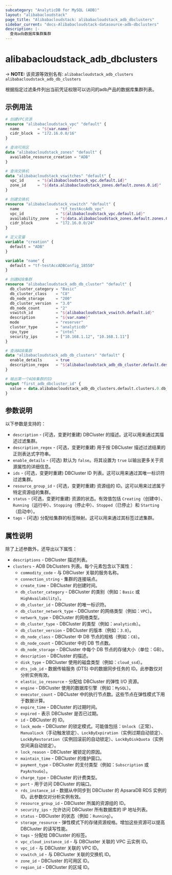 ```yaml
---
subcategory: "AnalyticDB for MySQL (ADB)"
layout: "alibabacloudstack"
page_title: "Alibabacloudstack: alibabacloudstack_adb_dbclusters"
sidebar_current: "docs-Alibabacloudstack-datasource-adb-dbclusters"
description: |- 
  查询adb数据库集群集群
---
```


# alibabacloudstack_adb_dbclusters
-> **NOTE:** 该资源等效别名有: `alibabacloudstack_adb_clusters` `alibabacloudstack_adb_db_clusters`

根据指定过滤条件列出当前凭证权限可以访问的adb产品的数据库集群列表。

## 示例用法

```terraform
# 创建VPC资源
resource "alibabacloudstack_vpc" "default" {
  name        = "${var.name}"
  cidr_block  = "172.16.0.0/16"
}

# 查询可用区
data "alibabacloudstack_zones" "default" {
  available_resource_creation = "ADB"
}

# 查询交换机
data "alibabacloudstack_vswitches" "default" {
  vpc_id      = "${alibabacloudstack_vpc.default.id}"
  zone_id     = "${data.alibabacloudstack_zones.default.zones.0.id}"
}

# 创建交换机
resource "alibabacloudstack_vswitch" "default" {
  name                = "tf_testAccAdb_vpc"
  vpc_id              = "${alibabacloudstack_vpc.default.id}"
  availability_zone   = "${data.alibabacloudstack_zones.default.zones.0.id}"
  cidr_block          = "172.16.0.0/24"
}

# 定义变量
variable "creation" {	
  default = "ADB"
}

variable "name" {
  default = "tf-testAccADBConfig_18550"
}

# 创建ADB集群
resource "alibabacloudstack_adb_db_cluster" "default" {
  db_cluster_category = "Basic"
  db_cluster_class    = "C8"
  db_node_storage     = "200"
  db_cluster_version  = "3.0"
  db_node_count       = "2"
  vswitch_id          = "${alibabacloudstack_vswitch.default.id}"
  description         = "${var.name}"
  mode                = "reserver"
  cluster_type        = "analyticdb"
  cpu_type            = "intel"
  security_ips        = ["10.168.1.12", "10.168.1.11"]
}

# 查询ADB集群
data "alibabacloudstack_adb_db_clusters" "default" {	
  enable_details      = true
  description_regex   = "${alibabacloudstack_adb_db_cluster.default.description}"
}

# 输出第一个ADB集群的ID
output "first_adb_dbcluster_id" {
  value = data.alibabacloudstack_adb_db_clusters.default.clusters.0.db_cluster_id
}
```

## 参数说明

以下参数是支持的：

* `description` - (可选，变更时重建) DBCluster 的描述。这可以用来通过其描述过滤集群。
* `description_regex` - (可选，变更时重建) 用于按 DBCluster 描述过滤结果的正则表达式字符串。
* `enable_details` - (可选) 默认为 `false`。将其设置为 `true` 以输出更多关于资源属性的详细信息。
* `ids` - (可选，变更时重建) DBCluster ID 列表。这可以用来通过其唯一标识符过滤集群。
* `resource_group_id` - (可选，变更时重建) 资源组的 ID。这可以用来过滤属于特定资源组的集群。
* `status` - (可选，变更时重建) 资源的状态。有效值包括 `Creating`（创建中）、`Running`（运行中）、`Stopping`（停止中）、`Stopped`（已停止）和 `Starting`（启动中）。
* `tags` - (可选) 分配给集群的标签映射。这可以用来通过其标签过滤集群。

## 属性说明

除了上述参数外，还导出以下属性：

* `descriptions` - DBCluster 描述列表。
* `clusters` - ADB DbClusters 列表。每个元素包含以下属性：
  * `commodity_code` - 与 DBCluster 关联的服务名称。
  * `connection_string` - 集群的连接端点。
  * `create_time` - DBCluster 的创建时间。
  * `db_cluster_category` - DBCluster 的类别（例如：`Basic` 或 `HighAvailability`）。
  * `db_cluster_id` - DBCluster 的唯一标识符。
  * `db_cluster_network_type` - DBCluster 的网络类型（例如：`VPC`）。
  * `network_type` - DBCluster 的网络类型。
  * `db_cluster_type` - DBCluster 的类型（例如：`analyticdb`）。
  * `db_cluster_version` - DBCluster 的版本（例如：`3.0`）。
  * `db_node_class` - DBCluster 中 DB 节点的规格（例如：`C8`）。
  * `db_node_count` - DBCluster 中的 DB 节点数。
  * `db_node_storage` - DBCluster 中每个 DB 节点的存储大小（单位：GB）。
  * `description` - DBCluster 的描述。
  * `disk_type` - DBCluster 使用的磁盘类型（例如：`cloud_ssd`）。
  * `dts_job_id` - 数据传输服务 (DTS) 中的数据同步任务的 ID。此参数仅对分析实例有效。
  * `elastic_io_resource` - 分配给 DBCluster 的弹性 I/O 资源。
  * `engine` - DBCluster 使用的数据库引擎（例如：`MySQL`）。
  * `executor_count` - DBCluster 中的执行节点数。这些节点在弹性模式下用于数据计算。
  * `expire_time` - DBCluster 的过期时间。
  * `expired` - 表示 DBCluster 是否已过期。
  * `id` - DBCluster 的 ID。
  * `lock_mode` - DBCluster 的锁定模式。可能值包括：`Unlock`（正常）、`ManualLock`（手动触发锁定）、`LockByExpiration`（实例过期自动锁定）、`LockByRestoration`（实例回滚前的自动锁定）、`LockByDiskQuota`（实例空间满自动锁定）。
  * `lock_reason` - DBCluster 被锁定的原因。
  * `maintain_time` - DBCluster 的维护窗口。
  * `payment_type` - DBCluster 的支付类型（例如：`Subscription` 或 `PayAsYouGo`）。
  * `charge_type` - DBCluster 的计费类型。
  * `port` - 用于访问 DBCluster 的端口。
  * `rds_instance_id` - 数据从中同步到 DBCluster 的 ApsaraDB RDS 实例的 ID。此参数仅对分析实例有效。
  * `resource_group_id` - DBCluster 所属的资源组的 ID。
  * `security_ips` - 允许访问 DBCluster 所有数据库的 IP 地址列表。
  * `status` - DBCluster 的状态（例如：`Running`）。
  * `storage_resource` - 弹性模式下的存储资源规格。增加这些资源可以提高 DBCluster 的读写性能。
  * `tags` - 分配给 DBCluster 的标签。
  * `vpc_cloud_instance_id` - 与 DBCluster 关联的 VPC 云实例 ID。
  * `vpc_id` - 与 DBCluster 关联的 VPC ID。
  * `vswitch_id` - 与 DBCluster 关联的交换机 ID。
  * `zone_id` - DBCluster 的可用区 ID。
  * `region_id` - DBCluster 的区域 ID。